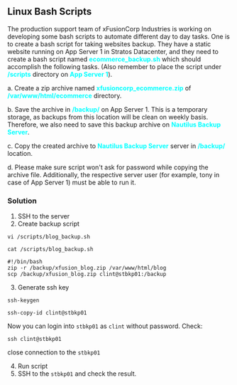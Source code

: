 ## Linux Bash Scripts

The production support team of xFusionCorp Industries is working on developing some bash scripts to automate different day to day tasks. One is to create a bash script for taking websites backup. They have a static website running on App Server 1 in Stratos Datacenter, and they need to create a bash script named <span style='color:cyan'>**ecommerce_backup.sh**</span> which should accomplish the following tasks. (Also remember to place the script under <span style='color:cyan'>**/scripts**</span> directory on <span style='color:cyan'>**App Server 1**</span>).



a. Create a zip archive named <span style='color:cyan'>**xfusioncorp_ecommerce.zip**</span> of <span style='color:cyan'>**/var/www/html/ecommerce**</span> directory.


b. Save the archive in <span style='color:cyan'>**/backup/**</span> on App Server 1. This is a temporary storage, as backups from this location will be clean on weekly basis. Therefore, we also need to save this backup archive on <span style='color:cyan'>**Nautilus Backup Server**</span>.


c. Copy the created archive to <span style='color:cyan'>**Nautilus Backup Server**</span> server in <span style='color:cyan'>**/backup/**</span> location.


d. Please make sure script won't ask for password while copying the archive file. Additionally, the respective server user (for example, tony in case of App Server 1) must be able to run it.

### Solution
1. SSH to the server
2. Create backup script
```
vi /scripts/blog_backup.sh
```
```
cat /scripts/blog_backup.sh
```
```
#!/bin/bash
zip -r /backup/xfusion_blog.zip /var/www/html/blog
scp /backup/xfusion_blog.zip clint@stbkp01:/backup
```
3. Generate ssh key
```
ssh-keygen
```
```
ssh-copy-id clint@stbkp01
```
Now you can login into ```stbkp01``` as ```clint``` without password. Check:
```
ssh clint@stbkp01
```
close connection to the ```stbkp01```

4. Run script
5. SSH to the ```stbkp01``` and check the result.
